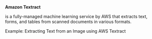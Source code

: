 **Amazon Textract** 

is a fully-managed machine learning service by AWS that extracts text, forms, and tables from scanned documents in various formats.

Example: Extracting Text from an Image using AWS Textract